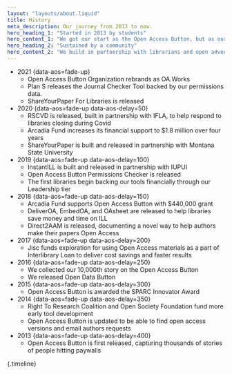 ```yaml
---
layout: "layouts/about.liquid"
title: History
meta_description: Our journey from 2013 to now.
hero_heading_1: "Started in 2013 by students"
hero_content_1: "We got our start as the Open Access Button, but as our tools grew, so did we. OA.Works is now the home of our tools."
hero_heading_2: "Sustained by a community"
hero_content_2: "We build in partnership with librarians and open advocates striving for a just and kind world. We’ve been fortunate to have the backing of generous funders."
---
```


* 2021 {data-aos=fade-up}
  - Open Access Button Organization rebrands as OA.Works
  - Plan S releases the Journal Checker Tool backed by our permissions data.
  - ShareYourPaper For Libraries is released
* 2020 {data-aos=fade-up data-aos-delay=50}
  - RSCVD is released, built in partnership with IFLA, to help respond to libraries closing during Covid
  - Arcadia Fund increases its financial support to $1.8 million over four years
  - ShareYourPaper is built and released in partnership with Montana State University
* 2019 {data-aos=fade-up data-aos-delay=100}
  - InstantILL is built and released in partnership with IUPUI
  - Open Access Button Permissions Checker is released
  - The first libraries begin backing our tools financially through our Leadership tier
* 2018 {data-aos=fade-up data-aos-delay=150}
  - Arcadia Fund supports Open Access Button with $440,000 grant
  - DeliverOA, EmbedOA, and OAsheet are released to help libraries save money and time on ILL
  - Direct2AAM is released, documenting a novel way to help authors make their papers Open Access
* 2017 {data-aos=fade-up data-aos-delay=200}
  - Jisc funds exploration for using Open Access materials as a part of Interlibrary Loan to deliver cost savings and faster results
* 2016 {data-aos=fade-up data-aos-delay=250}  
  - We collected our 10,000th story on the Open Access Button
  - We released Open Data Button
* 2015 {data-aos=fade-up data-aos-delay=300}
  - Open Access Button is awarded the SPARC Innovator Award
* 2014 {data-aos=fade-up data-aos-delay=350}
  - Right To Research Coalition and Open Society Foundation fund more early tool development
  - Open Access Button is updated to be able to find open access versions and email authors requests
* 2013 {data-aos=fade-up data-aos-delay=400}
  - Open Access Button is first released, capturing thousands of stories of people hitting paywalls

{.timeline}
